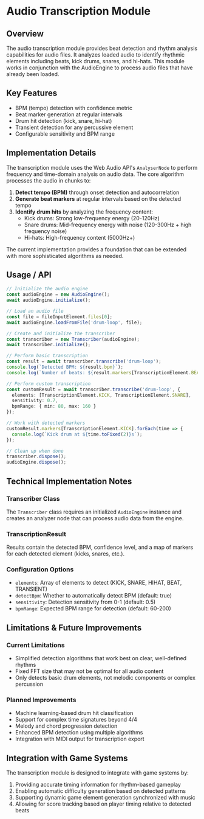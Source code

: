 # Audio Transcription Module

## Overview
The audio transcription module provides beat detection and rhythm analysis capabilities for audio files. It analyzes loaded audio to identify rhythmic elements including beats, kick drums, snares, and hi-hats. This module works in conjunction with the AudioEngine to process audio files that have already been loaded.

## Key Features
- BPM (tempo) detection with confidence metric
- Beat marker generation at regular intervals
- Drum hit detection (kick, snare, hi-hat)
- Transient detection for any percussive element
- Configurable sensitivity and BPM range

## Implementation Details
The transcription module uses the Web Audio API's `AnalyserNode` to perform frequency and time-domain analysis on audio data. The core algorithm processes the audio in chunks to:

1. **Detect tempo (BPM)** through onset detection and autocorrelation
2. **Generate beat markers** at regular intervals based on the detected tempo
3. **Identify drum hits** by analyzing the frequency content:
   - Kick drums: Strong low-frequency energy (20-120Hz)
   - Snare drums: Mid-frequency energy with noise (120-300Hz + high frequency noise)
   - Hi-hats: High-frequency content (5000Hz+)

The current implementation provides a foundation that can be extended with more sophisticated algorithms as needed.

## Usage / API

```typescript
// Initialize the audio engine
const audioEngine = new AudioEngine();
await audioEngine.initialize();

// Load an audio file
const file = fileInputElement.files[0];
await audioEngine.loadFromFile('drum-loop', file);

// Create and initialize the transcriber
const transcriber = new Transcriber(audioEngine);
await transcriber.initialize();

// Perform basic transcription
const result = await transcriber.transcribe('drum-loop');
console.log(`Detected BPM: ${result.bpm}`);
console.log(`Number of beats: ${result.markers[TranscriptionElement.BEAT].length}`);

// Perform custom transcription
const customResult = await transcriber.transcribe('drum-loop', {
  elements: [TranscriptionElement.KICK, TranscriptionElement.SNARE],
  sensitivity: 0.7,
  bpmRange: { min: 80, max: 160 }
});

// Work with detected markers
customResult.markers[TranscriptionElement.KICK].forEach(time => {
  console.log(`Kick drum at ${time.toFixed(2)}s`);
});

// Clean up when done
transcriber.dispose();
audioEngine.dispose();
```

## Technical Implementation Notes

### Transcriber Class
The `Transcriber` class requires an initialized `AudioEngine` instance and creates an analyzer node that can process audio data from the engine.

### TranscriptionResult
Results contain the detected BPM, confidence level, and a map of markers for each detected element (kicks, snares, etc.).

### Configuration Options
- `elements`: Array of elements to detect (KICK, SNARE, HIHAT, BEAT, TRANSIENT)
- `detectBpm`: Whether to automatically detect BPM (default: true)
- `sensitivity`: Detection sensitivity from 0-1 (default: 0.5)
- `bpmRange`: Expected BPM range for detection (default: 60-200)

## Limitations & Future Improvements

### Current Limitations
- Simplified detection algorithms that work best on clear, well-defined rhythms
- Fixed FFT size that may not be optimal for all audio content
- Only detects basic drum elements, not melodic components or complex percussion

### Planned Improvements
- Machine learning-based drum hit classification
- Support for complex time signatures beyond 4/4
- Melody and chord progression detection
- Enhanced BPM detection using multiple algorithms
- Integration with MIDI output for transcription export

## Integration with Game Systems
The transcription module is designed to integrate with game systems by:

1. Providing accurate timing information for rhythm-based gameplay
2. Enabling automatic difficulty generation based on detected patterns
3. Supporting dynamic game element generation synchronized with music
4. Allowing for score tracking based on player timing relative to detected beats 